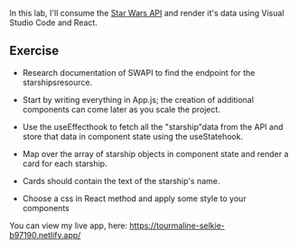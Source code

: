 In this lab, I'll consume the [Star Wars API](https://swapi.dev/documentation#starships) and render it's data using Visual Studio Code and React.

## Exercise

- Research documentation of SWAPI to find the endpoint for the starshipsresource.

- Start by writing everything in App.js; the creation of additional components can come later as you scale the project.

- Use the useEffecthook to fetch all the "starship"data from the API and store that data in component state using the useStatehook.

- Map over the array of starship objects in component state and render a card for each starship.

- Cards should contain the text of the starship's name.

- Choose a css in React method and apply some style to your components

You can view my live app, here: https://tourmaline-selkie-b97190.netlify.app/
